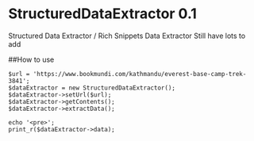 # StructuredDataExtractor 0.1
Structured Data Extractor / Rich Snippets Data Extractor
Still have lots to add

##How to use

    $url = 'https://www.bookmundi.com/kathmandu/everest-base-camp-trek-3841';
    $dataExtractor = new StructuredDataExtractor();
    $dataExtractor->setUrl($url);
    $dataExtractor->getContents();
    $dataExtractor->extractData();

    echo '<pre>';
    print_r($dataExtractor->data);
